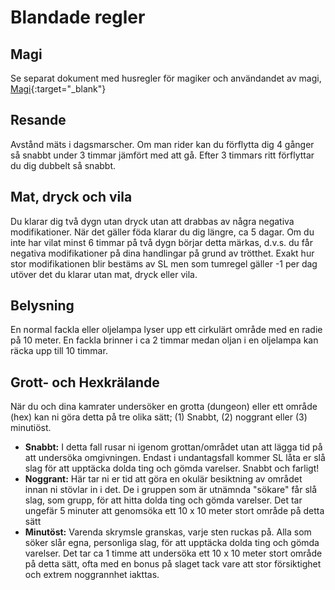 # Blandade regler

## Magi
Se separat dokument med husregler för magiker
och användandet av magi, [Magi](/rules/rules-magic-index.md){:target="_blank"}

## Resande
Avstånd mäts i dagsmarscher. Om man rider kan
du förflytta dig 4 gånger så snabbt under 3
timmar jämfört med att gå. Efter 3 timmars ritt
förflyttar du dig dubbelt så snabbt.

## Mat, dryck och vila
Du klarar dig två dygn utan dryck utan att
drabbas av några negativa modifikationer. När
det gäller föda klarar du dig längre, ca 5 dagar.
Om du inte har vilat minst 6 timmar på två dygn
börjar detta märkas, d.v.s. du får negativa
modifikationer på dina handlingar på grund av
trötthet.
Exakt hur stor modifikationen blir bestäms av SL
men som tumregel gäller -1 per dag utöver det
du klarar utan mat, dryck eller vila.

## Belysning
En normal fackla eller oljelampa lyser upp ett
cirkulärt område med en radie på 10 meter. En
fackla brinner i ca 2 timmar medan oljan i en
oljelampa kan räcka upp till 10 timmar.

## Grott- och Hexkrälande
När du och dina kamrater undersöker en grotta (dungeon)
eller ett område (hex) kan ni göra detta på tre
olika sätt; (1) Snabbt, (2) noggrant eller (3) minutiöst.

* **Snabbt:** I detta fall rusar ni igenom grottan/området
utan att lägga tid på att undersöka omgivningen. Endast
i undantagsfall kommer SL låta er slå slag för att upptäcka
dolda ting och gömda varelser. Snabbt och farligt!
* **Noggrant:** Här tar ni er tid att göra en okulär besiktning
av området innan ni stövlar in i det. De i gruppen som 
är utnämnda "sökare" får slå slag, som grupp, för att 
hitta dolda ting och gömda varelser. Det tar ungefär
5 minuter att genomsöka ett 10 x 10 meter stort område
på detta sätt
* **Minutöst:** Varenda skrymsle granskas, varje sten ruckas
på. Alla som söker slår egna, personliga slag, för att
upptäcka dolda ting och gömda varelser. Det tar ca 1 
timme att undersöka ett 10 x 10 meter stort område på
detta sätt, ofta med en bonus på slaget tack vare att stor
försiktighet och extrem noggrannhet iakttas.